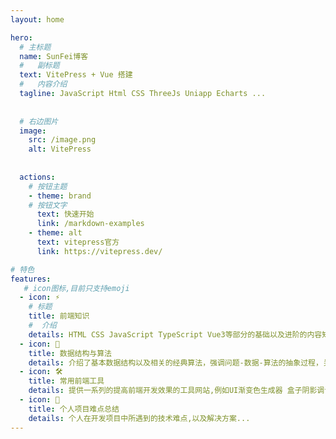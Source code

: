 ```yaml
---
layout: home

hero:
  # 主标题
  name: SunFei博客
  #   副标题
  text: VitePress + Vue 搭建
  #   内容介绍
  tagline: JavaScript Html CSS ThreeJs Uniapp Echarts ...
  
  
  # 右边图片
  image:
    src: /image.png
    alt: VitePress
    
    
  actions:
    # 按钮主题
    - theme: brand
    # 按钮文字
      text: 快速开始
      link: /markdown-examples
    - theme: alt
      text: vitepress官方
      link: https://vitepress.dev/

# 特色
features:
   # icon图标,目前只支持emoji
  - icon: ⚡️
    # 标题
    title: 前端知识
    #  介绍
    details: HTML CSS JavaScript TypeScript Vue3等部分的基础以及进阶的内容知识点,整合自己以及别人的资料 
  - icon: 🖖
    title: 数据结构与算法
    details: 介绍了基本数据结构以及相关的经典算法，强调问题-数据-算法的抽象过程，关注数据结构与算法的时间空间效率，培养编写出高效程序从而解决实际问题的综合能力。
  - icon: 🛠️
    title: 常用前端工具
    details: 提供一系列的提高前端开发效果的工具网站,例如UI渐变色生成器 盒子阴影调试 Flex Grid 布局调试 包括常用的图标库...
  - icon: 💓
    title: 个人项目难点总结
    details: 个人在开发项目中所遇到的技术难点,以及解决方案...
---
```


